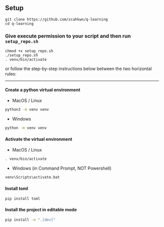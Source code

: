 ## Setup

```
git clone https://github.com/zcahkwn/q-learning
cd q-learning
```

### Give execute permission to your script and then run `setup_repo.sh`

```
chmod +x setup_repo.sh
./setup_repo.sh
. venv/bin/activate
```

or follow the step-by-step instructions below between the two horizontal rules:

---

#### Create a python virtual environment

- MacOS / Linux

```bash
python3 -m venv venv
```

- Windows

```bash
python -m venv venv
```

#### Activate the virtual environment

- MacOS / Linux

```bash
. venv/bin/activate
```

- Windows (in Command Prompt, NOT Powershell)

```bash
venv\Scripts\activate.bat
```

#### Install toml

```
pip install toml
```

#### Install the project in editable mode

```bash
pip install -e ".[dev]"
```

